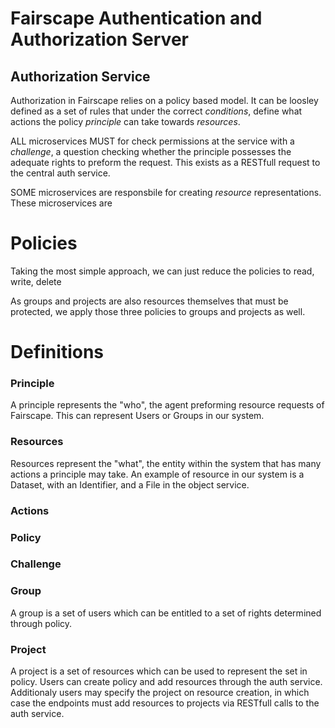 # Fairscape Authentication and Authorization Server

## Authorization Service

Authorization in Fairscape relies on a policy based model.
It can be loosley defined as a set of rules that under the correct *conditions*, define what actions the policy *principle* can take towards *resources*.

ALL microservices MUST for check permissions at the service with a *challenge*, a question checking whether the principle possesses the adequate rights to preform the request. This exists as a RESTfull request to the central auth service.

SOME microservices are responsbile for creating *resource* representations. These microservices are 

# Policies

Taking the most simple approach, we can just reduce the policies to read, write, delete

As groups and projects are also resources themselves that must be protected,
we apply those three policies to groups and projects as well.

# Definitions

### Principle
A principle represents the "who", the agent preforming resource requests of Fairscape. This can represent Users or Groups in our system.
### Resources
Resources represent the "what", the entity within the system that has many actions a principle may take. An example of resource in our system is a Dataset, with an Identifier, and a File in the object service.
### Actions
### Policy
### Challenge
### Group
A group is a set of users which can be entitled to a set of rights determined through policy.
### Project
A project is a set of resources which can be used to represent the set in policy. Users can create policy and add resources through the auth service. Additionaly users may specify the project on resource creation, in which case the endpoints must add resources to projects via RESTfull calls to the auth service.


